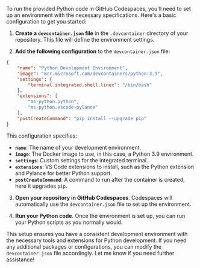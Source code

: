 To run the provided Python code in GitHub Codespaces, you'll need to set up an environment with the necessary specifications. Here's a basic configuration to get you started:

1. **Create a `devcontainer.json` file** in the `.devcontainer` directory of your repository. This file will define the environment settings.

2. **Add the following configuration** to the `devcontainer.json` file:

```json
{
    "name": "Python Development Environment",
    "image": "mcr.microsoft.com/devcontainers/python:3.9",
    "settings": {
        "terminal.integrated.shell.linux": "/bin/bash"
    },
    "extensions": [
        "ms-python.python",
        "ms-python.vscode-pylance"
    ],
    "postCreateCommand": "pip install --upgrade pip"
}
```

This configuration specifies:
- **`name`**: The name of your development environment.
- **`image`**: The Docker image to use, in this case, a Python 3.9 environment.
- **`settings`**: Custom settings for the integrated terminal.
- **`extensions`**: VS Code extensions to install, such as the Python extension and Pylance for better Python support.
- **`postCreateCommand`**: A command to run after the container is created, here it upgrades `pip`.

3. **Open your repository in GitHub Codespaces**. Codespaces will automatically use the `devcontainer.json` file to set up the environment.

4. **Run your Python code**. Once the environment is set up, you can run your Python scripts as you normally would.

This setup ensures you have a consistent development environment with the necessary tools and extensions for Python development. If you need any additional packages or configurations, you can modify the `devcontainer.json` file accordingly. Let me know if you need further assistance!
